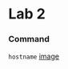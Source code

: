 # Lab 2
### Command
`hostname`
[image](https://github.com/jamiemwai/EE-322/blob/main/Lab2Images/hostname.png)

